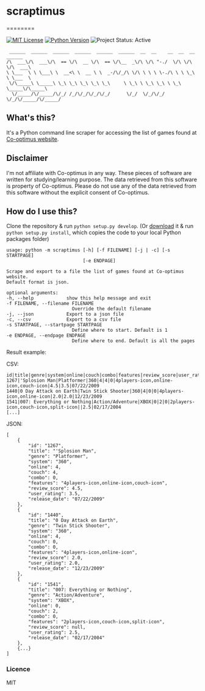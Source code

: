# scraptimus
========

[![MIT License][License Image]][License]
[![Python Version][Python Image]][Python]
![Project Status: Active][Project Status Image]


     ______  ______  ______  ______  ______  ______  __  __    __  __  __  ______    
    /\  ___\/\  ___\/\  == \/\  __ \/\  == \/\__  _\/\ \/\ "-./  \/\ \/\ \/\  ___\   
    \ \___  \ \ \___\ \  __<\ \  __ \ \  _-/\/_/\ \/\ \ \ \ \-./\ \ \ \_\ \ \___  \  
     \/\_____\ \_____\ \_\ \_\ \_\ \_\ \_\     \ \_\ \ \_\ \_\ \ \_\ \_____\/\_____\ 
      \/_____/\/_____/\/_/ /_/\/_/\/_/\/_/      \/_/  \/_/\/_/  \/_/\/_____/\/_____/ 


## What's this?
It's a Python command line scraper for accessing the list of games found at [Co-optimus website](https://www.co-optimus.com).


## Disclaimer 
I'm not affiliate with Co-optimus in any way.
These pieces of software are written for studying/learning purpose.
The data retrieved from this software is property of Co-optimus.
Please do not use any of the data retrieved from this software without the explicit consent of Co-optimus.


## How do I use this?
Clone the repository & run `python setup.py develop`. (Or [download](/noragami/scraptimus/archive/master.zip) it & run `python setup.py install`, which copies the code to your local Python packages folder)

    usage: python -m scraptimus [-h] [-f FILENAME] [-j | -c] [-s STARTPAGE]
                                [-e ENDPAGE]

    Scrape and export to a file the list of games found at Co-optimus website.
    Default format is json.

    optional arguments:
    -h, --help            show this help message and exit
    -f FILENAME, --filename FILENAME
                            Override the default filename
    -j, --json            Export to a json file
    -c, --csv             Export to a csv file
    -s STARTPAGE, --startpage STARTPAGE
                            Define where to start. Default is 1
    -e ENDPAGE, --endpage ENDPAGE
                            Define where to end. Default is all the pages

Result example:

CSV:
```
id|title|genre|system|online|couch|combo|features|review_score|user_rating|release_date
1267|'Splosion Man|Platformer|360|4|4|0|4players-icon,online-icon,couch-icon|4.5|3.5|07/22/2009
1440|0 Day Attack on Earth|Twin Stick Shooter|360|4|0|0|4players-icon,online-icon|2.0|2.0|12/23/2009
1541|007: Everything or Nothing|Action/Adventure|XBOX|0|2|0|2players-icon,couch-icon,split-icon||2.5|02/17/2004
[...]
```

JSON:
```
[
    {
        "id": "1267",
        "title": "'Splosion Man",
        "genre": "Platformer",
        "system": "360",
        "online": 4,
        "couch": 4,
        "combo": 0,
        "features": "4players-icon,online-icon,couch-icon",
        "review_score": 4.5,
        "user_rating": 3.5,
        "release_date": "07/22/2009"
    },
    {
        "id": "1440",
        "title": "0 Day Attack on Earth",
        "genre": "Twin Stick Shooter",
        "system": "360",
        "online": 4,
        "couch": 0,
        "combo": 0,
        "features": "4players-icon,online-icon",
        "review_score": 2.0,
        "user_rating": 2.0,
        "release_date": "12/23/2009"
    },
    {
        "id": "1541",
        "title": "007: Everything or Nothing",
        "genre": "Action/Adventure",
        "system": "XBOX",
        "online": 0,
        "couch": 2,
        "combo": 0,
        "features": "2players-icon,couch-icon,split-icon",
        "review_score": null,
        "user_rating": 2.5,
        "release_date": "02/17/2004"
    },
    {...}
]
```


### Licence
MIT

[License Image]: https://img.shields.io/badge/license-MIT-brightgreen.svg "MIT License"
[License]: https://github.com/noragami/scraptimus/blob/master/LICENSE "MIT License"

[Python Image]: https://img.shields.io/badge/python-3.5-blue.svg "Python Version: 3.5"
[Python]: https://docs.python.org/3.5/whatsnew/changelog.html#python-3-5-0-final "Python 3.5 Changelog" 

[Project Status Image]: https://img.shields.io/badge/project-active-green.svg "Project Status: Active"
